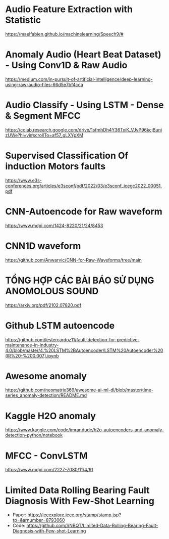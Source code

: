 # Audio Feature Extraction with Statistic
https://maelfabien.github.io/machinelearning/Speech9/#

# Anomaly Audio (Heart Beat Dataset) - Using Conv1D & Raw Audio 
https://medium.com/in-pursuit-of-artificial-intelligence/deep-learning-using-raw-audio-files-66d5e7bf4cca
# Audio Classify - Using LSTM - Dense & Segment MFCC
https://colab.research.google.com/drive/1sfmhDh4Y36TxiK_VJvP96kcjBunizUWe?hl=vi#scrollTo=af57_gLXYpXM
# Supervised Classification Of induction Motors faults
https://www.e3s-conferences.org/articles/e3sconf/pdf/2022/03/e3sconf_icegc2022_00051.pdf

# CNN-Autoencode for Raw waveform
https://www.mdpi.com/1424-8220/21/24/8453

# CNN1D waveform
https://github.com/Anwarvic/CNN-for-Raw-Waveforms/tree/main

# TỔNG HỢP CÁC BÀI BÁO SỬ DỤNG ANOMOLOUS SOUND
https://arxiv.org/pdf/2102.07820.pdf

# Github LSTM autoencode
https://github.com/lestercardoz11/fault-detection-for-predictive-maintenance-in-industry-4.0/blob/master/4.%20LSTM%2BAutoencoder/LSTM%20Autoencoder%20(IR%20-%200.007).ipynb

# Awesome anomaly
https://github.com/neomatrix369/awesome-ai-ml-dl/blob/master/time-series_anomaly-detection/README.md

# Kaggle H2O anomaly
https://www.kaggle.com/code/imrandude/h2o-autoencoders-and-anomaly-detection-python/notebook

# MFCC - ConvLSTM
https://www.mdpi.com/2227-7080/11/4/91

# Limited Data Rolling Bearing Fault Diagnosis With Few-Shot Learning
  + Paper: https://ieeexplore.ieee.org/stamp/stamp.jsp?tp=&arnumber=8793060
  + Code: https://github.com/SNBQT/Limited-Data-Rolling-Bearing-Fault-Diagnosis-with-Few-shot-Learning
